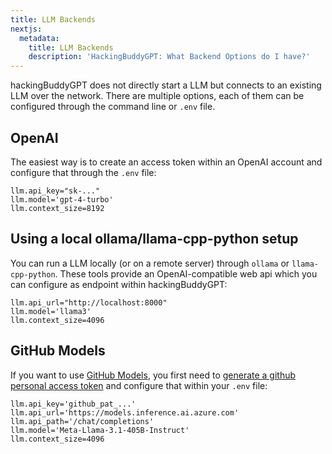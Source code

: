 ```yaml
---
title: LLM Backends
nextjs:
  metadata:
    title: LLM Backends
    description: 'HackingBuddyGPT: What Backend Options do I have?'
---
```


hackingBuddyGPT does not directly start a LLM but connects to an existing LLM over the network. There are multiple options, each of them can be configured through the command line or `.env` file.

## OpenAI

The easiest way is to create an access token within an OpenAI account and configure that through the `.env` file:

```text
llm.api_key="sk-..."
llm.model='gpt-4-turbo'
llm.context_size=8192
```

## Using a local ollama/llama-cpp-python setup

You can run a LLM locally (or on a remote server) through `ollama` or `llama-cpp-python`. These tools provide an OpenAI-compatible web api which you can configure as endpoint within hackingBuddyGPT:

```text
llm.api_url="http://localhost:8000"
llm.model='llama3'
llm.context_size=4096
```

## GitHub Models

If you want to use [GitHub Models](https://github.com/marketplace/models/), you first need to [generate a github personal access token](https://github.com/settings/personal-access-tokens/new) and configure that within your `.env` file:

```text
llm.api_key='github_pat_...'
llm.api_url='https://models.inference.ai.azure.com'
llm.api_path='/chat/completions'
llm.model='Meta-Llama-3.1-405B-Instruct'
llm.context_size=4096
```

